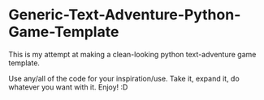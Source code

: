 # Generic-Text-Adventure-Python-Game-Template
This is my attempt at making a clean-looking python text-adventure game template.

Use any/all of the code for your inspiration/use. Take it, expand it, do whatever you want with it.
Enjoy! :D
